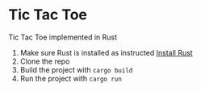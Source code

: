 # Tic Tac Toe

Tic Tac Toe implemented in Rust

1. Make sure Rust is installed as instructed [Install Rust](https://www.rust-lang.org/tools/install)
2. Clone the repo
3. Build the project with ```cargo build```
4. Run the project with ```cargo run```
